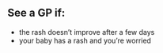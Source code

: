 ## See a GP if:

- the rash doesn’t improve after a few days
- your baby has a rash and you’re worried
